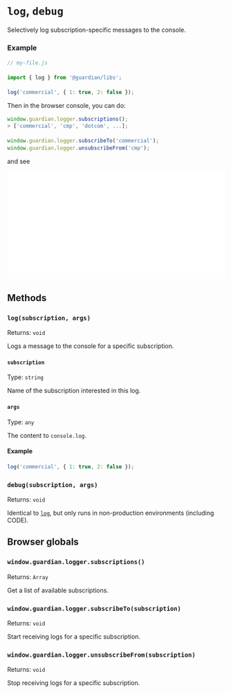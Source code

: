 # `log`, `debug`

Selectively log subscription-specific messages to the console.

### Example

```js
// my-file.js

import { log } from '@guardian/libs';

log('commercial', { 1: true, 2: false });
```

Then in the browser console, you can do:

```js
window.guardian.logger.subscriptions();
> ['commercial', 'cmp', 'dotcom', ...];

window.guardian.logger.subscribeTo('commercial');
window.guardian.logger.unsubscribeFrom('cmp');
```

and see

![example branded console output](../../static/logger.svg)

## Methods

### `log(subscription, args)`

Returns: `void`

Logs a message to the console for a specific subscription.

#### `subscription`

Type: `string`<br>

Name of the subscription interested in this log.

#### `args`

Type: `any`<br>

The content to `console.log`.

#### Example

```js
log('commercial', { 1: true, 2: false });
```

### `debug(subscription, args)`

Returns: `void`

Identical to [`log`][], but only runs in non-production environments (including CODE).

## Browser globals

### `window.guardian.logger.subscriptions()`

Returns: `Array`

Get a list of available subscriptions.

### `window.guardian.logger.subscribeTo(subscription)`

Returns: `void`

Start receiving logs for a specific subscription.

### `window.guardian.logger.unsubscribeFrom(subscription)`

Returns: `void`

Stop receiving logs for a specific subscription.

[`log`]: #logsubscription-args
[`debug`]: #debugsubscription-args
